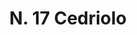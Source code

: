 ---
title: "N. 17 Cedriolo"
permalink: "/edition/plant017/"
plant-name: "N. 17"
plant-number: "017"
plant-xml: "/assets/xml/plant017.xml"
plant-img1: "/assets/img/plant017_verso.jpg"
plant-img2: "/assets/img/plant017.jpg"
plant-title: "N. 17 Cedriolo"
plant-taxon-link: "http://www.worldfloraonline.org/taxon/wfo-0000479867"
plant-taxon-content: "Passiflora coerulea L."
layout: single-xml
---